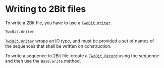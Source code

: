 # Writing to 2Bit files

To write a 2Bit file, you have to use a [`TwoBit.Writer`](@ref).

```@docs
TwoBit.Writer
```

[`TwoBit.Writer`](@ref) wraps an IO type, and must be provided a set of names
of the sequences that shall be written on construction.

To write a sequence to 2Bit file, create a [`TwoBit.Record`](@ref) using the
sequence and then use the `Base.write` method.

